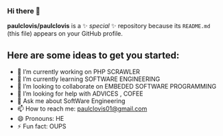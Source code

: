 ### Hi there 👋


**paulclovis/paulclovis** is a ✨ _special_ ✨ repository because its `README.md` (this file) appears on your GitHub profile.

## Here are some ideas to get you started:

- 🔭 I’m currently working on PHP SCRAWLER
- 🌱 I’m currently learning SOFTWARE ENGINEERING
- 👯 I’m looking to collaborate on EMBEDED SOFTWARE PROGRAMMING
- 🤔 I’m looking for help with ADVICES , COFEE
- 💬 Ask me about SoftWare Engineering
- 📫 How to reach me: paulclovis01@gmail.com
- 😄 Pronouns: HE
- ⚡ Fun fact: OUPS
